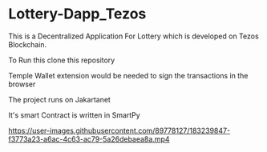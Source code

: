 # Lottery-Dapp_Tezos
This is a Decentralized Application For Lottery which is developed on Tezos Blockchain.

To Run this clone this repository<br>

Temple Wallet extension would be needed to sign the transactions in the browser <br>

The project runs on Jakartanet <br>

It's smart Contract is written in SmartPy


https://user-images.githubusercontent.com/89778127/183239847-f3773a23-a6ac-4c63-ac79-5a26debaea8a.mp4

